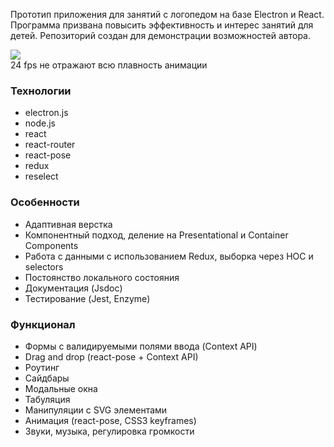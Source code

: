 
Прототип приложения для занятий c логопедом на базе Electron и React.
Программа призвана повысить эффективность и интерес занятий для детей.
Репозиторий создан для демонстрации возможностей автора.

<div>
  <img align="center" src="https://drive.google.com/uc?export=download&id=1izDdDaszB2jjGP42EEbq8KTjUiykKebA" />
  <br/>
  24 fps не отражают всю плавность анимации
</div>

### Технологии
- electron.js
- node.js
- react
- react-router
- react-pose
- redux
- reselect

### Особенности
- Адаптивная верстка
- Компонентный подход, деление на Presentational и Container Components 
- Работа с данными с использованием Redux, выборка через HOC и selectors
- Постоянство локального состояния
- Документация (Jsdoc)
- Тестирование (Jest, Enzyme)

### Функционал
- Формы с валидируемыми полями ввода (Context API)
- Drag and drop (react-pose + Context API)
- Роутинг
- Сайдбары
- Модальные окна
- Табуляция
- Манипуляции с SVG элементами
- Анимация (react-pose, CSS3 keyframes)
- Звуки, музыка, регулировка громкости
